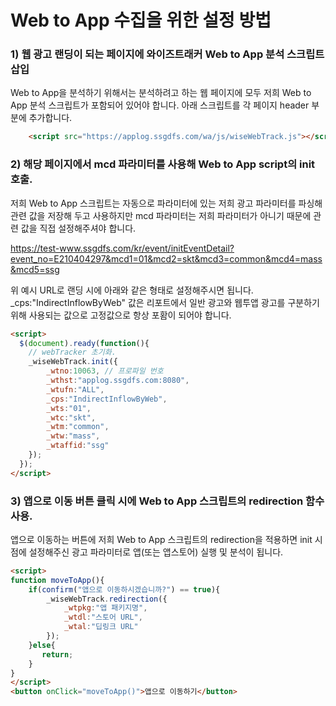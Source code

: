 # Web to App 수집을 위한 설정 방법

### 1) 웹 광고 랜딩이 되는 페이지에 와이즈트래커 Web to App 분석 스크립트 삽입
Web to App을 분석하기 위해서는 분석하려고 하는 웹 페이지에 모두 저희 Web to App 분석 스크립트가 포함되어 있어야 합니다. 아래 스크립트를 각 페이지 header 부분에 추가합니다.

```html
    <script src="https://applog.ssgdfs.com/wa/js/wiseWebTrack.js"></script>
```

### 2) 해당 페이지에서 mcd 파라미터를 사용해 Web to App script의 init 호출.
저희 Web to App 스크립트는 자동으로 파라미터에 있는 저희 광고 파라미터를 파싱해 관련 값을 저장해 두고 사용하지만 mcd 파라미터는 저희 파라미터가 아니기 때문에 관련 값을 직접 설정해주셔야 합니다.

https://test-www.ssgdfs.com/kr/event/initEventDetail?event_no=E210404297&mcd1=01&mcd2=skt&mcd3=common&mcd4=mass&mcd5=ssg

위 예시 URL로 랜딩 시에 아래와 같은 형태로 설정해주시면 됩니다. \_cps:"IndirectInflowByWeb" 값은 리포트에서 일반 광고와 웹투앱 광고를 구분하기 위해 사용되는 값으로 고정값으로 항상 포홤이 되어야 합니다.

```html
<script>
  $(document).ready(function(){  
    // webTracker 초기화.
    _wiseWebTrack.init({
        _wtno:10063, // 프로파일 번호
        _wthst:"applog.ssgdfs.com:8080",
        _wtufn:"ALL",
        _cps:"IndirectInflowByWeb",
        _wts:"01",
        _wtc:"skt",
        _wtm:"common",
        _wtw:"mass",
        _wtaffid:"ssg"
    });
  });
</script>
```

### 3) 앱으로 이동 버튼 클릭 시에 Web to App 스크립트의 redirection 함수 사용.
앱으로 이동하는 버튼에 저희 Web to App 스크립트의 redirection을 적용하면 init 시점에 설정해주신 광고 파라미터로 앱(또는 앱스토어) 실행 및 분석이 됩니다.

```html
<script>
function moveToApp(){
    if(confirm("앱으로 이동하시겠습니까?") == true){    
        _wiseWebTrack.redirection({
            _wtpkg:"앱 패키지명",
            _wtdl:"스토어 URL",
            _wtal:"딥링크 URL"
        });
    }else{  
       return;
    }
}
</script>
<button onClick="moveToApp()">앱으로 이동하기</button> 
```
